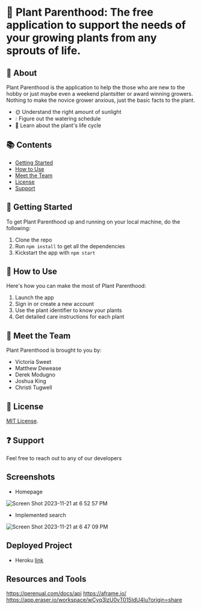 # 🌱 Plant Parenthood: The free application to support the needs of your growing plants from any sprouts of life. 

## 🌼 About

Plant Parenthood is the application to help the those who are new to the hobby or just maybe even a weekend plantsitter  or award winning growers. Nothing to make the novice grower anxious, just the basic facts to the plant. 

- 🌞 Understand the right amount of sunlight
- 💧 Figure out the watering schedule
- 🔄 Learn about the plant's life cycle

 
## 📚 Contents

- [Getting Started](#getting-started)
- [How to Use](#how-to-use-app)
- [Meet the Team](#meet-the-team)
- [License](#license)
- [Support](#support)

## 🚀 Getting Started

To get Plant Parenthood up and running on your local machine, do the following:

1. Clone the repo
2. Run `npm install` to get all the dependencies
3. Kickstart the app with `npm start`

## 📖 How to Use

Here's how you can make the most of Plant Parenthood:

1. Launch the app
2. Sign in or create a new account
3. Use the plant identifier to know your plants
4. Get detailed care instructions for each plant

## 👥 Meet the Team

Plant Parenthood is brought to you by:

- Victoria Sweet
- Matthew Dewease
- Derek Modugno
- Joshua King
- Christi Tugwell

## 📜 License

[MIT License](LICENSE).

## ❓ Support

Feel free to reach out to any of our developers

## Screenshots 

- Homepage 

![Screen Shot 2023-11-21 at 6 52 57 PM](https://github.com/VictoriaSweet/scary-potato/assets/90078824/0bb66f5d-42dd-459f-98f4-87d5b2a10ed3)

- Implemented search

![Screen Shot 2023-11-21 at 6 47 09 PM](https://github.com/VictoriaSweet/scary-potato/assets/90078824/a1c27ab9-6883-44d2-86eb-35614cdedace)

## Deployed Project 

- Heroku [link](https://nameless-wave-14504-8d3cae4aaa8e.herokuapp.com/)

## Resources and Tools

https://perenual.com/docs/api
https://aframe.io/
https://app.eraser.io/workspace/wCyq3IzU0vT015IdU4Iu?origin=share